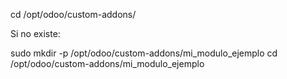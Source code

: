 cd /opt/odoo/custom-addons/

Si no existe:


sudo mkdir -p /opt/odoo/custom-addons/mi_modulo_ejemplo
cd /opt/odoo/custom-addons/mi_modulo_ejemplo

